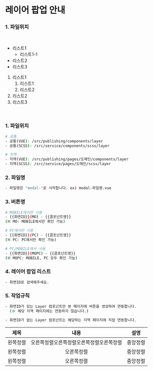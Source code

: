 # 레이어 팝업 안내
### 1. 파일위치
<br>

- 리스트1
    - 리스트1-1
- 리스트2
- 리스트3

1. 리스트1
    1. 리스트1
    2. 리스트2
2. 리스트2
3. 리스트3

<br>

### 1. 파일위치
```bash
# 공통
- 공통(VUE): /src/publishing/components/layer
- 공통(SCSS): /src/service/components/scss/layer

# 지역
- 지역(VUE): /src/publishing/pages/도메인/components/layer
- 지역(SCSS): /src/service/pages/도메인/scss/layer
```

### 2. 파일명
```bash
- 파일명은 "modal-"로 시작합니다. ex) modal-파일명.vue
```

### 3. 버튼명
```bash
# MOBILE에서만 사용
- {{화면ID}}(MO) - {{콤포넌트명}} 
(※ MO: MOBILE에서만 확인 가능)

# PC에서만 사용
- {{화면ID}}(PC) - {{콤포넌트명}} 
(※ PC: PC에서만 확인 가능)

# PC/MOBILE에서 사용
- {{화면ID}}(MOPC) - {{콤포넌트명}} 
(※ MOPC: MOBILE, PC 모두 확인 가능)
```

### 4. 레이어 팝업 리스트
```bash
- 화면ID로 검색해주세요.
```

### 5. 작업규칙
```bash
- 화면ID가 있는 Layer 컴포넌트만 본 페이지에 버튼을 생성하여 연동합니다.
  (※ 해당 지역 페이지에는 연동하지 않습니다.)

- 화면ID가 없는 Layer 컴포넌트는 해당하는 지역 페이지에 직접 연동합니다.
```

|제목|내용|설명|
|:-:|:-:|:-:|
|왼쪽정렬|오른쪽정렬오른쪽정렬오른쪽정렬오른쪽정렬|중앙정렬|
|왼쪽정렬|오른쪽정렬|중앙정렬|
|왼쪽정렬|오른쪽정렬|중앙정렬|